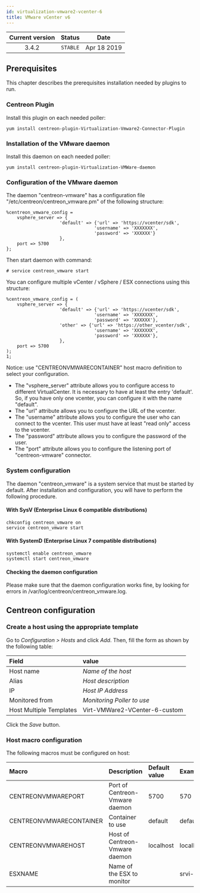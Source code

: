```yaml
---
id: virtualization-vmware2-vcenter-6
title: VMware vCenter v6
---
```


| Current version | Status | Date |
| :-: | :-: | :-: |
| 3.4.2 | `STABLE` | Apr 18 2019 |

## Prerequisites

This chapter describes the prerequisites installation needed by plugins to run.

### Centreon Plugin

Install this plugin on each needed poller:

``` shell
yum install centreon-plugin-Virtualization-Vmware2-Connector-Plugin
```

### Installation of the VMware daemon

Install this daemon on each needed poller:

``` shell
yum install centreon-plugin-Virtualization-VMWare-daemon
```

### Configuration of the VMware daemon

The daemon "centreon-vmware" has a configuration file "/etc/centreon/centreon\_vmware.pm" of the following structure:

``` 
%centreon_vmware_config =   
    vsphere_server => {
                    'default' => {'url' => 'https://vcenter/sdk',
                                 'username' => 'XXXXXXX',
                                 'password' => 'XXXXXX'}
                    }, 
    port => 5700
};  
```

Then start daemon with command:

    # service centreon_vmware start

You can configure multiple vCenter / vSphere / ESX connections using this structure:

    %centreon_vmware_config = (
        vsphere_server => {
                        'default' => {'url' => 'https://vcenter/sdk',
                                     'username' => 'XXXXXXX',
                                     'password' => 'XXXXXX'},
                        'other' => {'url' => 'https://other_vcenter/sdk',
                                     'username' => 'XXXXXXX',
                                     'password' => 'XXXXXX'},
                        },
        port => 5700
    );
    1;

Notice: use "CENTREONVMWARECONTAINER" host macro definition to select your configuration.

  - The "vsphere\_server" attribute allows you to configure access to different VirtualCenter. It is necessary to have
    at least the entry 'default'. So, if you have only one vcenter, you can configure it with the name "default".
  - The "url" attribute allows you to configure the URL of the vcenter.
  - The "username" attribute allows you to configure the user who can connect to the vcenter. This user must have at
    least "read only" access to the vcenter.
  - The "password" attribute allows you to configure the password of the user.
  - The "port" attribute allows you to configure the listening port of "centreon-vmware" connector.

### System configuration

The daemon "centreon\_vmware" is a system service that must be started by default. After installation and configuration,
you will have to perform the following procedure.

#### With SysV (Enterprise Linux 6 compatible distributions)

    chkconfig centreon_vmware on
    service centreon_vmware start

#### With SystemD (Enterprise Linux 7 compatible distributions)

    systemctl enable centreon_vmware
    systemctl start centreon_vmware

#### Checking the daemon configuration

Please make sure that the daemon configuration works fine, by looking for errors in
/var/log/centreon/centreon\_vmware.log.

## Centreon configuration

### Create a host using the appropriate template

Go to *Configuration \> Hosts* and click *Add*. Then, fill the form as shown by the following table:

| Field                   | value                         |
| :---------------------- | :---------------------------- |
| Host name               | *Name of the host*            |
| Alias                   | *Host description*            |
| IP                      | *Host IP Address*             |
| Monitored from          | *Monitoring Poller to use*    |
| Host Multiple Templates | Virt-VMWare2-VCenter-6-custom |

Click the *Save* button.

### Host macro configuration

The following macros must be configured on host:

| Macro                   | Description                    | Default value | Example   |
| :---------------------- | :----------------------------- | :------------ | :-------- |
| CENTREONVMWAREPORT      | Port of Centreon-Vmware daemon | 5700          | 570       |
| CENTREONVMWARECONTAINER | Container to use               | default       | default   |
| CENTREONVMWAREHOST      | Host of Centreon-Vmware daemon | localhost     | localhost |
| ESXNAME                 | Name of the ESX to monitor     |               | srvi-esx  |

